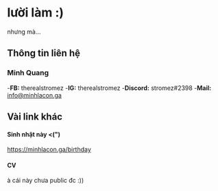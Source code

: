# lười làm :)
  nhưng mà...
## Thông tin liên hệ
### **Minh Quang**
-**FB:** therealstromez
-**IG:** therealstromez
-**Discord:** stromez#2398
-**Mail:** info@minhlacon.ga
## Vài link khác
#### Sinh nhật này <(")
https://minhlacon.ga/birthday
#### CV
à cái này chưa public đc :))
